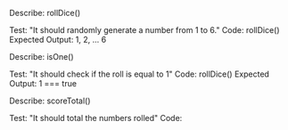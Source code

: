 Describe: rollDice()

Test: "It should randomly generate a number from 1 to 6."
Code: rollDice()
Expected Output: 1, 2, ... 6

Describe: isOne()

Test: "It should check if the roll is equal to 1"
Code: rollDice()
Expected Output: 1 === true

Describe: scoreTotal()

Test: "It should total the numbers rolled"
Code: 